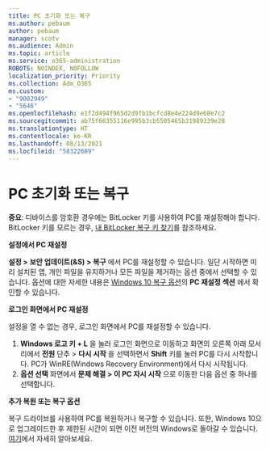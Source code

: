 ```yaml
---
title: PC 초기화 또는 복구
ms.author: pebaum
author: pebaum
manager: scotv
ms.audience: Admin
ms.topic: article
ms.service: o365-administration
ROBOTS: NOINDEX, NOFOLLOW
localization_priority: Priority
ms.collection: Adm_O365
ms.custom:
- "9002949"
- "5646"
ms.openlocfilehash: e1f2d494f965d2d9fb1bcfcd8e4e224d9e68e7c2
ms.sourcegitcommit: ab75f66355116e995b3cb5505465b31989339e28
ms.translationtype: HT
ms.contentlocale: ko-KR
ms.lasthandoff: 08/13/2021
ms.locfileid: "58322689"
---
```

# <a name="reset-or-recover-your-pc"></a>PC 초기화 또는 복구

**중요**: 디바이스를 암호환 경우에는 BitLocker 키를 사용하여 PC를 재설정해야 합니다. BitLocker 키를 모르는 경우, [내 BitLocker 복구 키 찾기](https://support.microsoft.com/help/4026181/windows-10-find-my-bitlocker-recovery-key)를 참조하세요.

**설정에서 PC 재설정**

**설정 > 보안 업데이트(&S) > 복구** 에서 PC를 재설정할 수 있습니다. 일단 시작하면 미리 설치된 앱, 개인 파일을 유지하거나 모든 파일을 제거하는 옵션 중에서 선택할 수 있습니다. 옵션에 대한 자세한 내용은 [Windows 10 복구 옵션](https://support.microsoft.com/help/12415/windows-10-recovery-options)의 **PC 재설정 섹션** 에서 확인할 수 있습니다.

**로그인 화면에서 PC 재설정**

설정을 열 수 없는 경우, 로그인 화면에서 PC를 재설정할 수 있습니다.

1. **Windows 로고 키 + L** 을 눌러 로그인 화면으로 이동하고 화면의 오른쪽 아래 모서리에서 **전원** 단추 > **다시 시작** 을 선택하면서 **Shift** 키를 눌러 PC를 다시 시작합니다. PC가 WinRE(Windows Recovery Environment)에서 다시 시작됩니다.
2. **옵션 선택** 화면에서 **문제 해결 > 이 PC 자시 시작** 으로 이동한 다음 옵션 중 하나를 선택합니다.

**추가 복원 또는 복구 옵션**

복구 드라이브를 사용하여 PC를 복원하거나 복구할 수 있습니다. 또한, Windows 10으로 업그레이드한 후 제한된 시간이 되면 이전 버전의 Windows로 돌아갈 수 있습니다. [여기](https://support.microsoft.com/help/12415/windows-10-recovery-options)에서 자세히 알아보세요.
